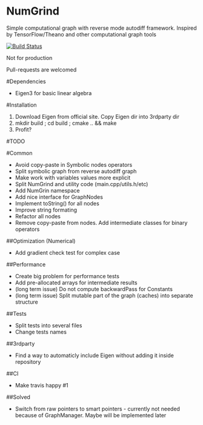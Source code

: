 # NumGrind
Simple computational graph with reverse mode autodiff framework. Inspired by TensorFlow/Theano and other computational graph tools

[![Build Status](https://travis-ci.org/Daiver/NumGrind.svg?branch=master)](https://travis-ci.org/Daiver/NumGrind)

Not for production

Pull-requests are welcomed


#Dependencies
 - Eigen3 for basic linear algebra

#Installation
1. Download Eigen from official site. Copy Eigen dir into 3rdparty dir
2. mkdir build ; cd build ; cmake .. && make
3. Profit?

#TODO

#Common
 - Avoid copy-paste in Symbolic nodes operators
 - Split symbolic graph from reverse autodiff graph
 - Make work with variables values more explicit
 - Split NumGrind and utility code (main.cpp/utils.h/etc)
 - Add NumGrin namespace
 - Add nice interface for GraphNodes
 - Implement toString() for all nodes
 - Improve string formating
 - Refactor all nodes
 - Remove copy-paste from nodes. Add intermediate classes for binary operators

##Optimization (Numerical)
 - Add gradient check test for complex case

##Performance
 - Create big problem for performance tests
 - Add pre-allocated arrays for intermediate results
 - (long term issue) Do not compute backwardPass for Constants
 - (long term issue) Split mutable part of the graph (caches) into separate structure

##Tests
 - Split tests into several files
 - Change tests names

##3rdparty
 - Find a way to automaticly include Eigen without adding it inside repository

##CI
 - Make travis happy #1

##Solved
 - Switch from raw pointers to smart pointers - currently not needed because of GraphManager. Maybe will be implemented later
